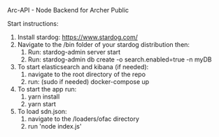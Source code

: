 Arc-API - Node Backend for Archer Public

Start instructions:

1. Install stardog: https://www.stardog.com/
2. Navigate to the /bin folder of your stardog distribution then:
    1. Run: stardog-admin server start
    2. Run: stardog-admin db create -o search.enabled=true -n myDB
3. To start elasticsearch and kibana (if needed):
    1. navigate to the root directory of the repo
    2. run: (sudo if needed) docker-compose up
4. To start the app run:
    1. yarn install
    2. yarn start
5. To load sdn.json:
    1. navigate to the /loaders/ofac directory
    2. run 'node index.js'